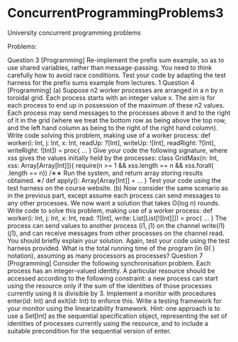 # ConcurrentProgrammingProblems3
University concurrent programming problems

Problems:

Question 3
[Programming] Re-implement the prefix sum example, so as to use shared variables, rather than message-passing. You need to think carefully how to avoid race conditions.
Test your code by adapting the test harness for the prefix sums example from lectures.
1
Question 4 [Programming]
(a) Suppose n2 worker processes are arranged in a n by n toroidal grid. Each process starts with an integer value x. The aim is for each process to end up in possession of the maximum of these n2 values. Each process may send messages to the processes above it and to the right of it in the grid (where we treat the bottom row as being above the top row, and the left hand column as being to the right of the right hand column).
Write code solving this problem, making use of a worker process:
def worker(i: Int, j: Int, x: Int, readUp: ?[Int], writeUp: ![Int], readRight: ?[Int], writeRight: ![Int]) = proc{ ... }
Give your code the following signature, where xss gives the values initially held by the processes:
class GridMax(n: Int, xss: Array[Array[Int]]){
require(n >= 1 && xss.length == n && xss.forall( .length == n))
/∗∗ Run the system, and return array storing results obtained. ∗/
def apply(): Array[Array[Int]] = ... }
Test your code using the test harness on the course website.
(b) Now consider the same scenario as in the previous part, except assume each process can send messages to any other processes. We now want a solution that takes O(log n) rounds.
Write code to solve this problem, making use of a worker process:
def worker(i: Int, j: Int, x: Int, read: ?[Int], write: List[List[![Int]]]) = proc{ ... }
The process can send values to another process (i1, j1) on the channel write(i1)(j1), and can receive messages from other processes on the channel read. You should briefly explain your solution. Again, test your code using the test harness provided.
What is the total running time of the program (in Θ( ) notation), assuming as many processors as processes?
Question 7
[Programming] Consider the following synchronisation problem. Each process has an integer-valued identity. A particular resource should be accessed according to the following constraint: a new process can start using the resource only if the sum of the identities of those processes currently using it is divisible by 3. Implement a monitor with procedures enter(id: Int) and exit(id: Int) to enforce this.
Write a testing framework for your monitor using the linearizability framework. Hint: one approach is to use a Set[Int] as the sequential specification object, representing the set of identities of processes currently using the resource, and to include a suitable precondition for the sequential version of enter.

